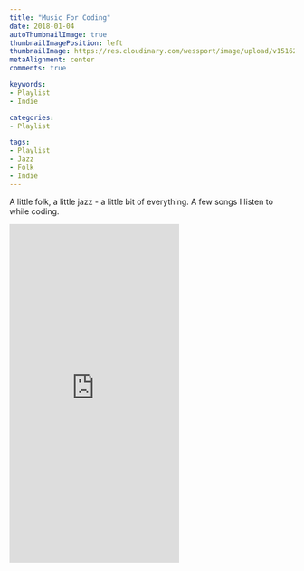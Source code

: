 ```yaml
---
title: "Music For Coding"
date: 2018-01-04
autoThumbnailImage: true
thumbnailImagePosition: left
thumbnailImage: https://res.cloudinary.com/wessport/image/upload/v1516213064/cassette_bw_t4qz5w.png
metaAlignment: center
comments: true

keywords:
- Playlist
- Indie

categories:
- Playlist

tags:
- Playlist
- Jazz
- Folk
- Indie
---
```


A little folk, a little jazz - a little bit of everything. A few songs I listen to while coding.

<!--more-->

<iframe src="https://open.spotify.com/embed/user/wessport/playlist/5VzIVa9j81z6iSk0vFg078" width="300" height="600" frameborder="0" allowtransparency="true"></iframe>
